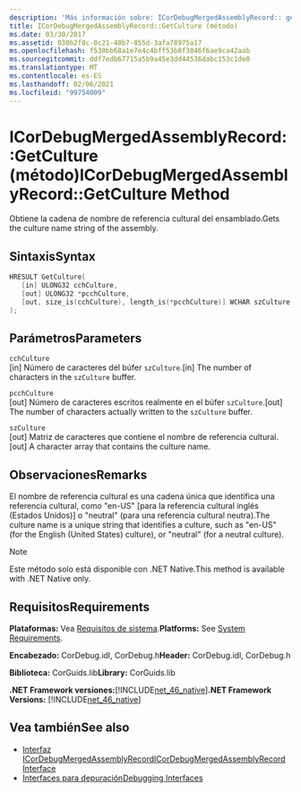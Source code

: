 ```yaml
---
description: 'Más información sobre: ICorDebugMergedAssemblyRecord:: getCulture ((método)'
title: ICorDebugMergedAssemblyRecord::GetCulture (método)
ms.date: 03/30/2017
ms.assetid: 030b2f8c-8c21-40b7-855d-3afa78975a17
ms.openlocfilehash: f530bb68a1e7e4c4bff53b8f3046f6ae9ca42aab
ms.sourcegitcommit: ddf7edb67715a5b9a45e3dd44536dabc153c1de0
ms.translationtype: MT
ms.contentlocale: es-ES
ms.lasthandoff: 02/06/2021
ms.locfileid: "99754009"
---
```

# <a name="icordebugmergedassemblyrecordgetculture-method"></a><span data-ttu-id="9fba0-103">ICorDebugMergedAssemblyRecord::GetCulture (método)</span><span class="sxs-lookup"><span data-stu-id="9fba0-103">ICorDebugMergedAssemblyRecord::GetCulture Method</span></span>

<span data-ttu-id="9fba0-104">Obtiene la cadena de nombre de referencia cultural del ensamblado.</span><span class="sxs-lookup"><span data-stu-id="9fba0-104">Gets the culture name string of the assembly.</span></span>  
  
## <a name="syntax"></a><span data-ttu-id="9fba0-105">Sintaxis</span><span class="sxs-lookup"><span data-stu-id="9fba0-105">Syntax</span></span>  
  
```cpp  
HRESULT GetCulture(  
   [in] ULONG32 cchCulture,
   [out] ULONG32 *pcchCulture,
   [out, size_is(cchCulture), length_is(*pcchCulture)] WCHAR szCulture[]  
);  
```  
  
## <a name="parameters"></a><span data-ttu-id="9fba0-106">Parámetros</span><span class="sxs-lookup"><span data-stu-id="9fba0-106">Parameters</span></span>  

 `cchCulture`  
 <span data-ttu-id="9fba0-107">[in] Número de caracteres del búfer `szCulture`.</span><span class="sxs-lookup"><span data-stu-id="9fba0-107">[in] The number of characters in the `szCulture` buffer.</span></span>  
  
 `pcchCulture`  
 <span data-ttu-id="9fba0-108">[out] Número de caracteres escritos realmente en el búfer `szCulture`.</span><span class="sxs-lookup"><span data-stu-id="9fba0-108">[out] The number of characters actually written to the `szCulture` buffer.</span></span>  
  
 `szCulture`  
 <span data-ttu-id="9fba0-109">[out] Matriz de caracteres que contiene el nombre de referencia cultural.</span><span class="sxs-lookup"><span data-stu-id="9fba0-109">[out] A character array that contains the culture name.</span></span>  
  
## <a name="remarks"></a><span data-ttu-id="9fba0-110">Observaciones</span><span class="sxs-lookup"><span data-stu-id="9fba0-110">Remarks</span></span>  

 <span data-ttu-id="9fba0-111">El nombre de referencia cultural es una cadena única que identifica una referencia cultural, como "en-US" [para la referencia cultural inglés (Estados Unidos)] o "neutral" (para una referencia cultural neutra).</span><span class="sxs-lookup"><span data-stu-id="9fba0-111">The culture name is a unique string that identifies a culture, such as "en-US" (for the English (United States) culture), or "neutral" (for a neutral culture).</span></span>  
  
> [!NOTE]
> <span data-ttu-id="9fba0-112">Este método solo está disponible con .NET Native.</span><span class="sxs-lookup"><span data-stu-id="9fba0-112">This method is available with .NET Native only.</span></span>  
  
## <a name="requirements"></a><span data-ttu-id="9fba0-113">Requisitos</span><span class="sxs-lookup"><span data-stu-id="9fba0-113">Requirements</span></span>  

 <span data-ttu-id="9fba0-114">**Plataformas:** Vea [Requisitos de sistema](../../get-started/system-requirements.md).</span><span class="sxs-lookup"><span data-stu-id="9fba0-114">**Platforms:** See [System Requirements](../../get-started/system-requirements.md).</span></span>  
  
 <span data-ttu-id="9fba0-115">**Encabezado:** CorDebug.idl, CorDebug.h</span><span class="sxs-lookup"><span data-stu-id="9fba0-115">**Header:** CorDebug.idl, CorDebug.h</span></span>  
  
 <span data-ttu-id="9fba0-116">**Biblioteca:** CorGuids.lib</span><span class="sxs-lookup"><span data-stu-id="9fba0-116">**Library:** CorGuids.lib</span></span>  
  
 <span data-ttu-id="9fba0-117">**.NET Framework versiones:**[!INCLUDE[net_46_native](../../../../includes/net-46-native-md.md)]</span><span class="sxs-lookup"><span data-stu-id="9fba0-117">**.NET Framework Versions:** [!INCLUDE[net_46_native](../../../../includes/net-46-native-md.md)]</span></span>  
  
## <a name="see-also"></a><span data-ttu-id="9fba0-118">Vea también</span><span class="sxs-lookup"><span data-stu-id="9fba0-118">See also</span></span>

- [<span data-ttu-id="9fba0-119">Interfaz ICorDebugMergedAssemblyRecord</span><span class="sxs-lookup"><span data-stu-id="9fba0-119">ICorDebugMergedAssemblyRecord Interface</span></span>](icordebugmergedassemblyrecord-interface.md)
- [<span data-ttu-id="9fba0-120">Interfaces para depuración</span><span class="sxs-lookup"><span data-stu-id="9fba0-120">Debugging Interfaces</span></span>](debugging-interfaces.md)
